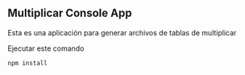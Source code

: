 ## Multiplicar Console App

Esta es una aplicación para generar archivos de tablas de 
multiplicar

Ejecutar este comando

```
npm install
```
